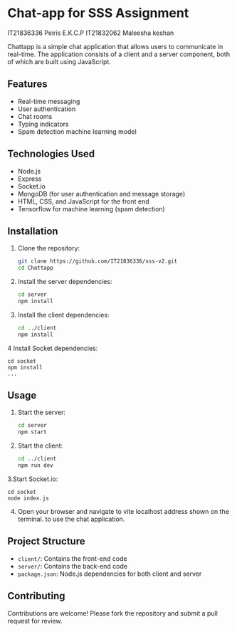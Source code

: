 # Chat-app for SSS Assignment 

IT21836336 Peiris E.K.C.P
IT21832062 Maleesha keshan


Chattapp is a simple chat application that allows users to communicate in real-time. The application consists of a client and a server component, both of which are built using JavaScript.

## Features

- Real-time messaging
- User authentication
- Chat rooms
- Typing indicators
- Spam detection machine learning model

## Technologies Used

- Node.js
- Express
- Socket.io
- MongoDB (for user authentication and message storage)
- HTML, CSS, and JavaScript for the front end
- Tensorflow for machine learning (spam detection)

## Installation

1. Clone the repository:
    ```bash
    git clone https://github.com/IT21836336/sss-v2.git
    cd Chattapp
    ```

2. Install the server dependencies:
    ```bash
    cd server
    npm install
    ```

3. Install the client dependencies:
    ```bash
    cd ../client
    npm install
    ```
4  Install Socket dependencies:

    cd socket
    npm install
    ...

## Usage

1. Start the server:
    ```bash
    cd server
    npm start
    ```

2. Start the client:
    ```bash
    cd ../client
    npm run dev 
    ```
3.Start Socket.io:

    cd socket
    node index.js

4. Open your browser and navigate to vite localhost address shown on the terminal. to use the chat application.

## Project Structure

- `client/`: Contains the front-end code
- `server/`: Contains the back-end code
- `package.json`: Node.js dependencies for both client and server

## Contributing

Contributions are welcome! Please fork the repository and submit a pull request for review.

